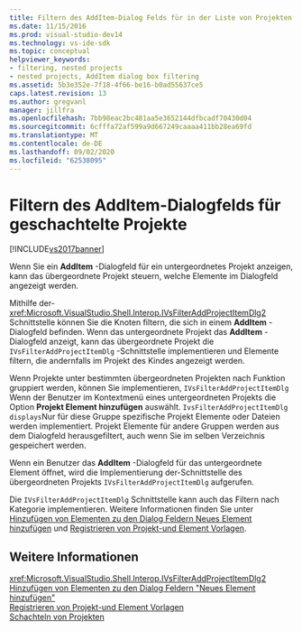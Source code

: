 ```yaml
---
title: Filtern des AddItem-Dialog Felds für in der Liste von Projekten | Microsoft-Dokumentation
ms.date: 11/15/2016
ms.prod: visual-studio-dev14
ms.technology: vs-ide-sdk
ms.topic: conceptual
helpviewer_keywords:
- filtering, nested projects
- nested projects, AddItem dialog box filtering
ms.assetid: 5b3e352e-7f18-4f66-be16-b0ad55637ce5
caps.latest.revision: 13
ms.author: gregvanl
manager: jillfra
ms.openlocfilehash: 7bb98eac2bc481aa5e3652144dfbcadf70430d04
ms.sourcegitcommit: 6cfffa72af599a9d667249caaaa411bb28ea69fd
ms.translationtype: MT
ms.contentlocale: de-DE
ms.lasthandoff: 09/02/2020
ms.locfileid: "62538095"
---
```

# <a name="filtering-the-additem-dialog-box-for-nested-projects"></a>Filtern des AddItem-Dialogfelds für geschachtelte Projekte
[!INCLUDE[vs2017banner](../../includes/vs2017banner.md)]

Wenn Sie ein **AddItem** -Dialogfeld für ein untergeordnetes Projekt anzeigen, kann das übergeordnete Projekt steuern, welche Elemente im Dialogfeld angezeigt werden.  
  
 Mithilfe der- <xref:Microsoft.VisualStudio.Shell.Interop.IVsFilterAddProjectItemDlg2> Schnittstelle können Sie die Knoten filtern, die sich in einem **AddItem** -Dialogfeld befinden. Wenn das untergeordnete Projekt das **AddItem** -Dialogfeld anzeigt, kann das übergeordnete Projekt die `IVsFilterAddProjectItemDlg` -Schnittstelle implementieren und Elemente filtern, die andernfalls im Projekt des Kindes angezeigt werden.  
  
 Wenn Projekte unter bestimmten übergeordneten Projekten nach Funktion gruppiert werden, können Sie implementieren, `IVsFilterAddProjectItemDlg` Wenn der Benutzer im Kontextmenü eines untergeordneten Projekts die Option **Projekt Element hinzufügen** auswählt. `IvsFilterAddProjectItemDlg displays`Nur für diese Gruppe spezifische Projekt Elemente oder Dateien werden implementiert. Projekt Elemente für andere Gruppen werden aus dem Dialogfeld herausgefiltert, auch wenn Sie im selben Verzeichnis gespeichert werden.  
  
 Wenn ein Benutzer das **AddItem** -Dialogfeld für das untergeordnete Element öffnet, wird die Implementierung der-Schnittstelle des übergeordneten Projekts `IVsFilterAddProjectItemDlg` aufgerufen.  
  
 Die `IVsFilterAddProjectItemDlg` Schnittstelle kann auch das Filtern nach Kategorie implementieren. Weitere Informationen finden Sie unter [Hinzufügen von Elementen zu den Dialog Feldern Neues Element hinzufügen](../../extensibility/internals/adding-items-to-the-add-new-item-dialog-boxes.md) und [Registrieren von Projekt-und Element Vorlagen](../../extensibility/internals/registering-project-and-item-templates.md).  
  
## <a name="see-also"></a>Weitere Informationen  
 <xref:Microsoft.VisualStudio.Shell.Interop.IVsFilterAddProjectItemDlg2>   
 [Hinzufügen von Elementen zu den Dialog Feldern "Neues Element hinzufügen"](../../extensibility/internals/adding-items-to-the-add-new-item-dialog-boxes.md)   
 [Registrieren von Projekt-und Element Vorlagen](../../extensibility/internals/registering-project-and-item-templates.md)   
 [Schachteln von Projekten](../../extensibility/internals/nesting-projects.md)
